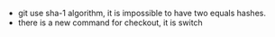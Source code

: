 - git use sha-1 algorithm, it is impossible to have two equals hashes.
- there is a new command for checkout, it is switch